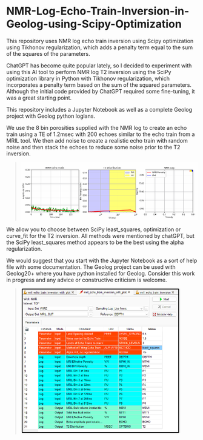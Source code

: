 # NMR-Log-Echo-Train-Inversion-in-Geolog-using-Scipy-Optimization
This repository uses NMR log echo train inversion using Scipy optimization using Tikhonov regularization, which adds a penalty term equal to the sum of the squares of the parameters. 

ChatGPT has become quite popular lately, so I decided to experiment with using this AI tool to perform NMR log T2 inversion using the SciPy optimization library in Python with Tikhonov regularization, which incorporates a penalty term based on the sum of the squared parameters. Although the initial code provided by ChatGPT required some fine-tuning, it was a great starting point.

This repository includes a Jupyter Notebook as well as a complete Geolog project with Geolog python loglans. 

We use the 8 bin porosities supplied with the NMR log to create an echo train using a TE of 1.2msec with 200 echoes similar to the echo train from a MRIL tool. We then add noise to create a realistic echo train with random noise and then stack the echoes to reduce some noise prior to the T2 inversion. 

>![Geolog_Image](NMR_log.gif)

We allow you to choose between SciPy least_squares, optimization or curve_fit for the T2 inversion. All methods were mentioned by chatGPT, but the SciPy least_squares method appears to be the best using the alpha regularization. 

We would suggest that you start with the Jupyter Notebook as a sort of help file with some documentation. The Geolog project can be used with Geolog20+ where you have python installed for Geolog. Consider this work in progress and any advice or constructive criticism is welcome. 

>![Geolog_Image](Geolog_loglan.png)

